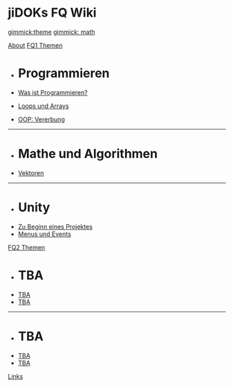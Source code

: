 # jiDOKs FQ Wiki

[gimmick:theme](flatly)
[gimmick: math]()

[About](about.md)
[FQ1 Themen]()

* # Programmieren

* [Was ist Programmieren?](was-ist-programmieren.md)

* [Loops und Arrays](loops-und-arrays.md)

* [OOP: Vererbung](vererbung.md)

- - - -

* # Mathe und Algorithmen
* [Vektoren](vektoren.md)

- - - -

* # Unity
* [Zu Beginn eines Projektes](projektbeginn.md) 
* [Menus und Events](menus-und-events.md)

[FQ2 Themen]()

* # TBA
* [TBA]()
* [TBA]()

- - - -

* # TBA
* [TBA](thema7.md)
* [TBA](thema8.md)

[Links](links.md) 